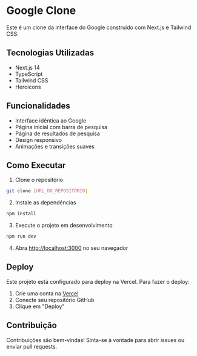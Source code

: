 # Google Clone

Este é um clone da interface do Google construído com Next.js e Tailwind CSS.

## Tecnologias Utilizadas

- Next.js 14
- TypeScript
- Tailwind CSS
- Heroicons

## Funcionalidades

- Interface idêntica ao Google
- Página inicial com barra de pesquisa
- Página de resultados de pesquisa
- Design responsivo
- Animações e transições suaves

## Como Executar

1. Clone o repositório
```bash
git clone [URL_DO_REPOSITÓRIO]
```

2. Instale as dependências
```bash
npm install
```

3. Execute o projeto em desenvolvimento
```bash
npm run dev
```

4. Abra [http://localhost:3000](http://localhost:3000) no seu navegador

## Deploy

Este projeto está configurado para deploy na Vercel. Para fazer o deploy:

1. Crie uma conta na [Vercel](https://vercel.com)
2. Conecte seu repositório GitHub
3. Clique em "Deploy"

## Contribuição

Contribuições são bem-vindas! Sinta-se à vontade para abrir issues ou enviar pull requests.
